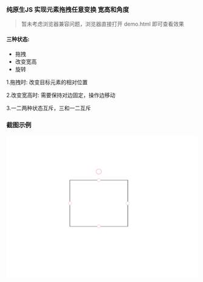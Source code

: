 ### 纯原生JS 实现元素拖拽任意变换 宽高和角度

> 暂未考虑浏览器兼容问题，浏览器直接打开 demo.html 即可查看效果

#### 三种状态: 
* 拖拽
* 改变宽高
* 旋转

1.拖拽时: 改变目标元素的相对位置

2.改变宽高时: 需要保持对边固定，操作边移动

3.一二两种状态互斥，三和一二互斥


### 截图示例

![预览效果](./imgs/example.png)